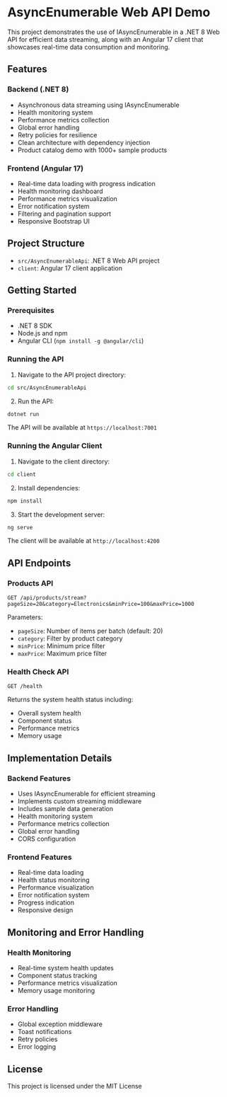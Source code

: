 # AsyncEnumerable Web API Demo

This project demonstrates the use of IAsyncEnumerable in a .NET 8 Web API for efficient data streaming, along with an Angular 17 client that showcases real-time data consumption and monitoring.

## Features

### Backend (.NET 8)
- Asynchronous data streaming using IAsyncEnumerable
- Health monitoring system
- Performance metrics collection
- Global error handling
- Retry policies for resilience
- Clean architecture with dependency injection
- Product catalog demo with 1000+ sample products

### Frontend (Angular 17)
- Real-time data loading with progress indication
- Health monitoring dashboard
- Performance metrics visualization
- Error notification system
- Filtering and pagination support
- Responsive Bootstrap UI

## Project Structure

- `src/AsyncEnumerableApi`: .NET 8 Web API project
- `client`: Angular 17 client application

## Getting Started

### Prerequisites

- .NET 8 SDK
- Node.js and npm
- Angular CLI (`npm install -g @angular/cli`)

### Running the API

1. Navigate to the API project directory:
```bash
cd src/AsyncEnumerableApi
```

2. Run the API:
```bash
dotnet run
```

The API will be available at `https://localhost:7001`

### Running the Angular Client

1. Navigate to the client directory:
```bash
cd client
```

2. Install dependencies:
```bash
npm install
```

3. Start the development server:
```bash
ng serve
```

The client will be available at `http://localhost:4200`

## API Endpoints

### Products API

```http
GET /api/products/stream?pageSize=20&category=Electronics&minPrice=100&maxPrice=1000
```

Parameters:
- `pageSize`: Number of items per batch (default: 20)
- `category`: Filter by product category
- `minPrice`: Minimum price filter
- `maxPrice`: Maximum price filter

### Health Check API

```http
GET /health
```

Returns the system health status including:
- Overall system health
- Component status
- Performance metrics
- Memory usage

## Implementation Details

### Backend Features
- Uses IAsyncEnumerable for efficient streaming
- Implements custom streaming middleware
- Includes sample data generation
- Health monitoring system
- Performance metrics collection
- Global error handling
- CORS configuration

### Frontend Features
- Real-time data loading
- Health status monitoring
- Performance visualization
- Error notification system
- Progress indication
- Responsive design

## Monitoring and Error Handling

### Health Monitoring
- Real-time system health updates
- Component status tracking
- Performance metrics visualization
- Memory usage monitoring

### Error Handling
- Global exception middleware
- Toast notifications
- Retry policies
- Error logging

## License

This project is licensed under the MIT License